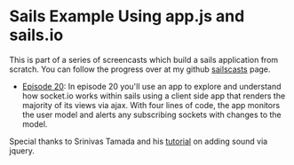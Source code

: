 # Sails Example Using app.js and sails.io 
This is part of a series of screencasts which build a sails application from scratch.  You can follow the progress over at my github [sailscasts](http://irlnathan.github.io/sailscasts/) page.

- [Episode 20](http://irlnathan.github.io/sailscasts/blog/2013/09/15/episode-20-adding-real-time-events-to-models-in-4-lines-of-code/): In episode 20 you'll use an app to explore and understand how socket.io works within sails using a client side app that renders the majority of its views via ajax.  With four lines of code, the app monitors the user model and alerts any subscribing sockets with changes to the model.

Special thanks to Srinivas Tamada and his [tutorial]("http://www.9lessons.info/2013/04/play-notification-sound-using-jquery.html") on adding sound via jquery.